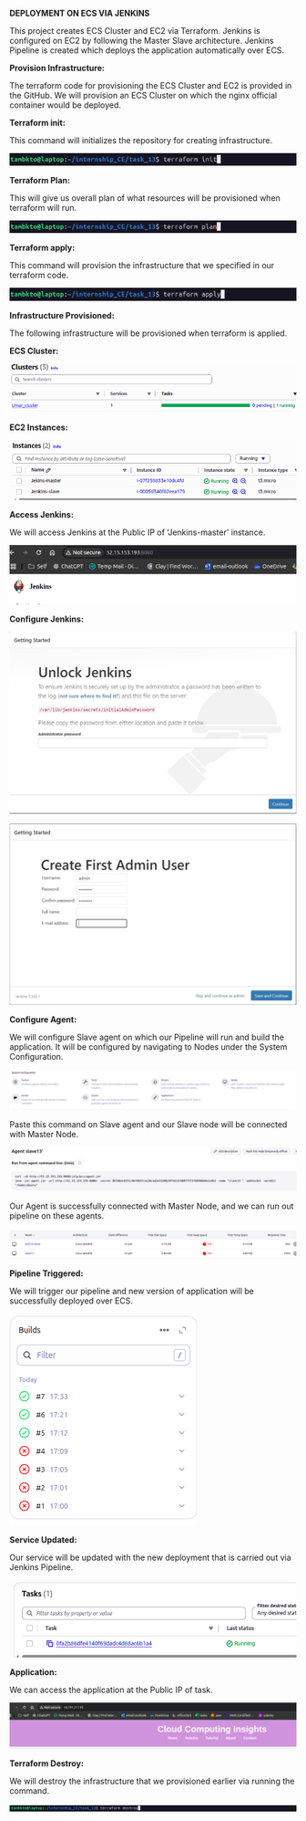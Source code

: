 **DEPLOYMENT ON ECS VIA JENKINS** 

This project creates ECS Cluster and EC2 via Terraform. Jenkins is configured on EC2 by following the Master Slave architecture. Jenkins Pipeline is created which deploys the application automatically over ECS. 

**Provision Infrastructure:** 

The terraform code for provisioning the ECS Cluster and EC2 is provided in the GitHub. We will provision an ECS Cluster on which the nginx official container would be deployed. 

**Terraform init:** 

This command will initializes the repository for creating infrastructure. 

![alt text](<Screenshot from 2025-08-05 23-57-25.png>)
 
**Terraform Plan:**

This will give us overall plan of what resources will be provisioned when terraform will run. 

![alt text](<Screenshot from 2025-08-05 23-58-44.png>)
 
**Terraform apply:** 

This command will provision the infrastructure that we specified in our terraform code. 

![alt text](<Screenshot from 2025-08-06 00-00-17.png>)

**Infrastructure Provisioned:**

The following infrastructure will be provisioned when terraform is applied. 

**ECS Cluster:** 

![alt text](<Screenshot from 2025-08-06 00-01-56.png>)
 

**EC2 Instances:** 

![alt text](<Screenshot from 2025-08-06 00-02-13.png>)
 

**Access Jenkins:** 

We will access Jenkins at the Public IP of ‘Jenkins-master' instance. 

![alt text](<Screenshot from 2025-08-06 00-03-13.png>)

**Configure Jenkins:**

![alt text](image-6.png)

![alt text](image-7.png)
 
**Configure Agent:** 

We will configure Slave agent on which our Pipeline will run and build the application. It will be configured by navigating to Nodes under the System Configuration. 

![alt text](<Screenshot from 2025-08-06 00-08-54.png>)

Paste this command on Slave agent and our Slave node will be connected with Master Node. 

![alt text](<Screenshot from 2025-08-06 00-11-41.png>)

Our Agent is successfully connected with Master Node, and we can run out pipeline on these agents. 

![alt text](<Screenshot from 2025-08-06 00-12-37.png>)
 

**Pipeline Triggered:**

We will trigger our pipeline and new version of application will be successfully deployed over ECS. 

![alt text](<Screenshot from 2025-08-06 00-16-15.png>)

**Service Updated:**

Our service will be updated with the new deployment that is carried out via Jenkins Pipeline. 

![alt text](<Screenshot from 2025-08-06 00-16-43.png>)

**Application:**

We can access the application at the Public IP of task.  

![alt text](<Screenshot from 2025-08-06 00-18-32.png>)
 

**Terraform Destroy:** 

We will destroy the infrastructure that we provisioned earlier via running the command. 

![alt text](<Screenshot from 2025-08-06 00-20-26.png>)

 

 

 

 

 

 

 

 

 